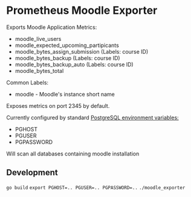 # Prometheus Moodle Exporter

Exports Moodle Application Metrics:

- moodle_live_users
- moodle_expected_upcoming_partipicants
- moodle_bytes_assign_submission (Labels: course ID)
- moodle_bytes_backup (Labels: course ID)
- moodle_bytes_backup_auto (Labels: course ID)
- moodle_bytes_total

Common Labels:
- moodle - Moodle's instance short name

Exposes metrics on port 2345 by default.

Currently configured by standard [PostgreSQL environment variables:](https://www.postgresql.org/docs/current/libpq-envars.html)
- PGHOST
- PGUSER
- PGPASSWORD

Will scan all databases containing moodle installation



## Development

```go build```
```export PGHOST=.. PGUSER=.. PGPASSWORD=..```
```./moodle_exporter```
